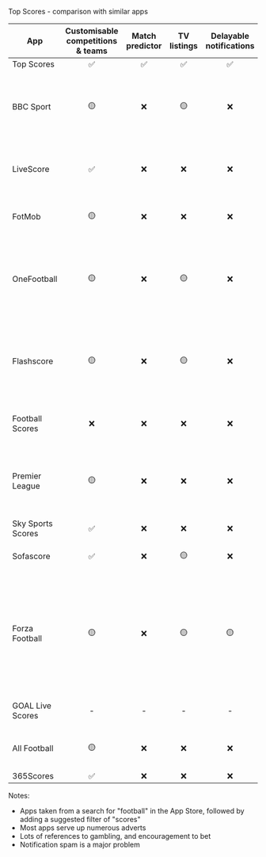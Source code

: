 Top Scores - comparison with similar apps

| App           | Customisable competitions & teams | Match predictor | TV listings | Delayable notifications | Notes |
| ------------- | :-: | :-: | :-: | :-: | --- |
| Top Scores    | ✅ | ✅ | ✅ | ✅ | |
| BBC Sport     | 🟡 | ❌ | 🟡 | ❌ | Notifications (not content) can only be customised at team level only |
| LiveScore     | ✅ | ❌ | ❌ | ❌ | Lots of notification spam that can't be opted out of |
| FotMob        | 🟡 | ❌ | ❌ | ❌ | Content can only be customised at team level |
| OneFootball   | 🟡 | ❌ | 🟡 | ❌ | Content can only be customised at team level, have to drill down for TV listings |
| Flashscore    | 🟡 | ❌ | 🟡 | ❌ | Content can only be customised at team level, have to drill down for TV listings |
| Football Scores |  ❌ | ❌ | ❌ | ❌ | Ability to customise content not working |
| Premier League | 🟡 | ❌ | ❌ | ❌ | Notifications (not content) can only be customised at team level only |
| Sky Sports Scores | ✅ | ❌ | ❌ | ❌ |  |
| Sofascore      | ✅ | ❌ | 🟡 | ❌ | Need to drill down for TV listings |
| Forza Football | 🟡 | ❌ | 🟡 | 🟡 | Content can only be customised at team level, have to drill down for TV listings, notifications can only be delayed for 30 seconds |
| GOAL Live Scores | - | - | - | - | App hangs on splash screen |
| All Football | 🟡 | ❌ | ❌ | ❌ | Content can only be customised at team level |
| 365Scores  | ✅ | ❌ | ❌ | ❌ | |

Notes:

* Apps taken from a search for "football" in the App Store, followed by adding a suggested filter of "scores"
* Most apps serve up numerous adverts
* Lots of references to gambling, and encouragement to bet
* Notification spam is a major problem